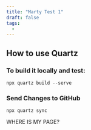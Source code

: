 ```yaml
---
title: "Marty Test 1"
draft: false
tags:
  - 
---
```

## How to use Quartz

### To build it locally and test:
```
npx quartz build --serve
```

### Send Changes to GitHub
```
npx quartz sync
```

WHERE IS MY PAGE?
